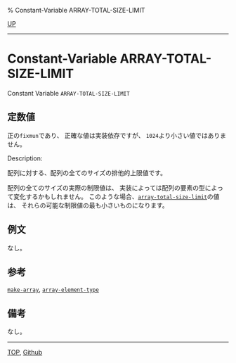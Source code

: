 % Constant-Variable ARRAY-TOTAL-SIZE-LIMIT

[UP](15.2.html)  

---

# Constant-Variable **ARRAY-TOTAL-SIZE-LIMIT**


Constant Variable `ARRAY-TOTAL-SIZE-LIMIT`


## 定数値

正の`fixmun`であり、
正確な値は実装依存ですが、
`1024`より小さい値ではありません。


Description:

配列に対する、配列の全てのサイズの排他的上限値です。

配列の全てのサイズの実際の制限値は、
実装によっては配列の要素の型によって変化するかもしれません。
このような場合、[`array-total-size-limit`](15.2.array-total-size-limit.html)の値は、
それらの可能な制限値の最も小さいものになります。


## 例文

なし。


## 参考

[`make-array`](15.2.make-array.html),
[`array-element-type`](15.2.array-element-type.html)


## 備考

なし。


---
[TOP](index.html),  [Github](https://github.com/nptcl/npt-japanese)

